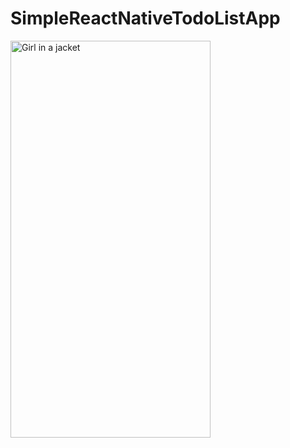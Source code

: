 # SimpleReactNativeTodoListApp
<img src="https://i.ibb.co/Qnsq5rR/app.png" alt="Girl in a jacket" width="320" height="635">
